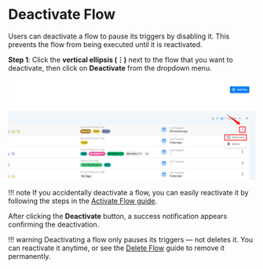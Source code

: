 # Deactivate Flow

Users can deactivate a flow to pause its triggers by disabling it. This prevents the flow from being executed until it is reactivated.

**Step 1**: Click the **vertical ellipsis (⋮)** next to the flow that you want to deactivate, then click on **Deactivate** from the dropdown menu.

![deactivate](.././assets/flows/deactivate-light-95.png)

!!! note
    If you accidentally deactivate a flow, you can easily reactivate it by following the steps in the [Activate Flow guide](../flows/activate-flow.md).

After clicking the **Deactivate** button, a success notification appears confirming the deactivation.

!!! warning
    Deactivating a flow only pauses its triggers — not deletes it. You can reactivate it anytime, or see the [Delete Flow](../flows/delete-flow.md) guide to remove it permanently.
    